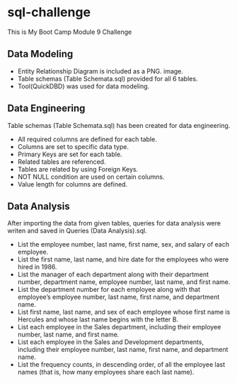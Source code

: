 # sql-challenge
This is My Boot Camp Module 9 Challenge

## Data Modeling
- Entity Relationship Diagram is included as a PNG. image.
- Table schemas (Table Schemata.sql) provided for all 6 tables.
- Tool(QuickDBD) was used for data modeling.


## Data Engineering
Table schemas (Table Schemata.sql) has been created for data engineering.
- All required columns are defined for each table.
- Columns are set to specific data type.
- Primary Keys are set for each table.
- Related tables are referenced.
- Tables are related by using Foreign Keys.
- NOT NULL condition are used on certain columns.
- Value length for columns are defined.

## Data Analysis
After importing the data from given tables, queries for data analysis were writen and saved in  Queries (Data Analysis).sql.
- List the employee number, last name, first name, sex, and salary of each employee.
- List the first name, last name, and hire date for the employees who were hired in 1986.
- List the manager of each department along with their department number, department name, employee number, last name, and first name.
- List the department number for each employee along with that employee’s employee number, last name, first name, and department name.
- List first name, last name, and sex of each employee whose first name is Hercules and whose last name begins with the letter B.
- List each employee in the Sales department, including their employee number, last name, and first name.
- List each employee in the Sales and Development departments, including their employee number, last name, first name, and department name.
- List the frequency counts, in descending order, of all the employee last names (that is, how many employees share each last name).